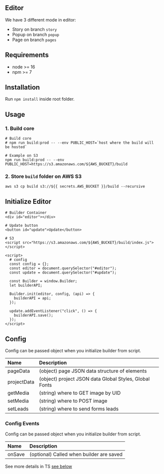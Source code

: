 ## Editor
We have 3 different mode in editor:
- Story on branch `story`
- Popup on branch `popup`
- Page on branch `pages`

## Requirements

- node >= 16
- npm >= 7

## Installation

Run `npm install` inside root folder.

## Usage

### 1. Build core
```shell
# Build core
# npm run build:prod -- --env PUBLIC_HOST=`host where the build will be hosted`

# Example on S3
npm run build:prod -- --env PUBLIC_HOST=https://s3.amazonaws.com/${AWS_BUCKET}/build
```

### 2. Store `build` folder on AWS S3

```shell
aws s3 cp build s3://${{ secrets.AWS_BUCKET }}/build --recursive
```

## Initialize Editor

```shell
# Builder Container
<div id="editor"></div>

# Update button
<button id="update">Update</button>

# S3
<script src="https://s3.amazonaws.com/${AWS_BUCKET}/build/index.js"></script>

<script>
  # config
  const config = {};
  const editor = document.querySelector("#editor");
  const update = document.querySelector("#update");

  const Builder = window.Builder;
  let builderAPI;

  Builder.init(editor, config, (api) => {
    builderAPI = api;
  });

  update.addEventListener("click", () => {
    builderAPI.save();
  });
</script>

```

## Config

Config can be passed object when you initialize builder from script.

| Name        | Description                                            |
|:------------|:-------------------------------------------------------|
| pageData    | (object) page JSON data structure of elements          |
| projectData | (object) project JSON data Global Styles, Global Fonts |
| getMedia    | (string) where to GET image by UID                     |
| setMedia    | (string) where to POST image                           |
| setLeads    | (string) where to send forms leads                     |

### Config Events

Config can be passed object when you initialize builder from script.

| Name          | Description                                            |
|:--------------|:-------------------------------------------------------|
| onSave        | (optional) Called when builder are saved               |

See more details in TS [see below](https://github.com/bagrinsergiu/demo-editor-partners/blob/master/packages/core/src/types/types.ts)
